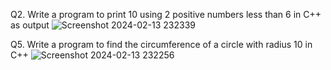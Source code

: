 Q2.  Write a program to print 10 using 2 positive numbers less than 6 in C++ as output
![Screenshot 2024-02-13 232339](https://github.com/tsaraljain/c-_assignment/assets/159905265/4e9dc7cd-7139-4153-902e-65a82a0ca3d3)

Q5. Write a program to find the circumference of a circle with radius 10 in C++
![Screenshot 2024-02-13 232256](https://github.com/tsaraljain/c-_assignment/assets/159905265/21fac7d1-12b2-44da-ab6c-bc809e37d111)


